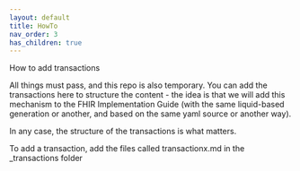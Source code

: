 ```yaml
---
layout: default
title: HowTo
nav_order: 3
has_children: true
---
```


How to add transactions

All things must pass, and this repo is also temporary. You can add the transactions here to structure the content - the idea is that we 
will add this mechanism to the FHIR Implementation Guide (with the same liquid-based generation or another, and based on the same yaml source or another way).  

In any case, the structure of the transactions is what matters.  

To add a transaction, add the files called transactionx.md in the _transactions folder